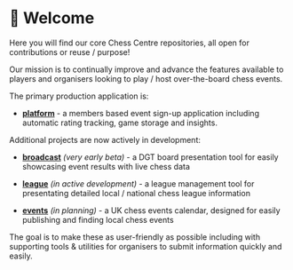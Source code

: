 # 👋 Welcome 

Here you will find our core Chess Centre repositories, all open for contributions or reuse / purpose!

Our mission is to continually improve and advance the features available to players and organisers looking to play / host over-the-board chess events.

The primary production application is: 

*  [**platform**](https://github.com/chess-centre/platform) - a members based event sign-up application including automatic rating tracking, game storage and insights.

Additional projects are now actively in development:

* [**broadcast**](https://github.com/chess-centre/broadcasts) _(very early beta)_ - a DGT board presentation tool for easily showcasing event results with live chess data

* [**league**](https://github.com/chess-centre/leagues) _(in active development)_ - a league management tool for presentating detailed local / national chess league information

* [**events**](https://github.com/chess-centre/events) _(in planning)_ - a UK chess events calendar, designed for easily publishing and finding local chess events

The goal is to make these as user-friendly as possible including with supporting tools & utilities for organisers to submit information quickly and easily.

